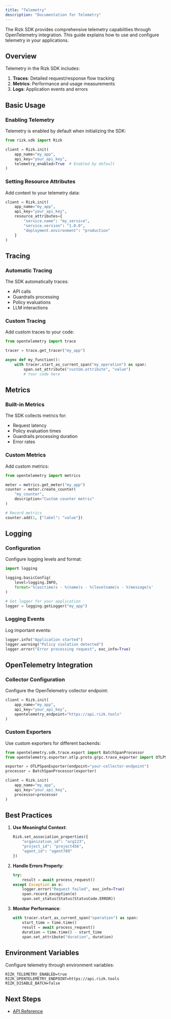```yaml
---
title: "Telemetry"
description: "Documentation for Telemetry"
---
```


The Rizk SDK provides comprehensive telemetry capabilities through OpenTelemetry integration. This guide explains how to use and configure telemetry in your applications.

## Overview

Telemetry in the Rizk SDK includes:

1. **Traces**: Detailed request/response flow tracking
2. **Metrics**: Performance and usage measurements
3. **Logs**: Application events and errors

## Basic Usage

### Enabling Telemetry

Telemetry is enabled by default when initializing the SDK:

```python
from rizk.sdk import Rizk

client = Rizk.init(
    app_name="my_app",
    api_key="your_api_key",
    telemetry_enabled=True  # Enabled by default
)
```

### Setting Resource Attributes

Add context to your telemetry data:

```python
client = Rizk.init(
    app_name="my_app",
    api_key="your_api_key",
    resource_attributes={
        "service.name": "my_service",
        "service.version": "1.0.0",
        "deployment.environment": "production"
    }
)
```

## Tracing

### Automatic Tracing

The SDK automatically traces:

- API calls
- Guardrails processing
- Policy evaluations
- LLM interactions

### Custom Tracing

Add custom traces to your code:

```python
from opentelemetry import trace

tracer = trace.get_tracer("my_app")

async def my_function():
    with tracer.start_as_current_span("my_operation") as span:
        span.set_attribute("custom.attribute", "value")
        # Your code here
```

## Metrics

### Built-in Metrics

The SDK collects metrics for:

- Request latency
- Policy evaluation times
- Guardrails processing duration
- Error rates

### Custom Metrics

Add custom metrics:

```python
from opentelemetry import metrics

meter = metrics.get_meter("my_app")
counter = meter.create_counter(
    "my_counter",
    description="Custom counter metric"
)

# Record metrics
counter.add(1, {"label": "value"})
```

## Logging

### Configuration

Configure logging levels and format:

```python
import logging

logging.basicConfig(
    level=logging.INFO,
    format='%(asctime)s - %(name)s - %(levelname)s - %(message)s'
)

# Get logger for your application
logger = logging.getLogger("my_app")
```

### Logging Events

Log important events:

```python
logger.info("Application started")
logger.warning("Policy violation detected")
logger.error("Error processing request", exc_info=True)
```

## OpenTelemetry Integration

### Collector Configuration

Configure the OpenTelemetry collector endpoint:

```python
client = Rizk.init(
    app_name="my_app",
    api_key="your_api_key",
    opentelemetry_endpoint="https://api.rizk.tools"
)
```

### Custom Exporters

Use custom exporters for different backends:

```python
from opentelemetry.sdk.trace.export import BatchSpanProcessor
from opentelemetry.exporter.otlp.proto.grpc.trace_exporter import OTLPSpanExporter

exporter = OTLPSpanExporter(endpoint="your-collector-endpoint")
processor = BatchSpanProcessor(exporter)

client = Rizk.init(
    app_name="my_app",
    api_key="your_api_key",
    processor=processor
)
```

## Best Practices

1. **Use Meaningful Context**:
   ```python
   Rizk.set_association_properties({
       "organization_id": "org123",
       "project_id": "project456",
       "agent_id": "agent789"
   })
   ```

2. **Handle Errors Properly**:
   ```python
   try:
       result = await process_request()
   except Exception as e:
       logger.error("Request failed", exc_info=True)
       span.record_exception(e)
       span.set_status(Status(StatusCode.ERROR))
   ```

3. **Monitor Performance**:
   ```python
   with tracer.start_as_current_span("operation") as span:
       start_time = time.time()
       result = await process_request()
       duration = time.time() - start_time
       span.set_attribute("duration", duration)
   ```

## Environment Variables

Configure telemetry through environment variables:

```env
RIZK_TELEMETRY_ENABLED=true
RIZK_OPENTELEMETRY_ENDPOINT=https://api.rizk.tools
RIZK_DISABLE_BATCH=false
```

## Next Steps

<!-- - [Using Telemetry Guide](../guides/using-telemetry)
- [Debugging Guide](../troubleshooting/debugging) -->
- [API Reference](/api/rizk)
<!-- - [Examples](../examples/basic-usage)  -->